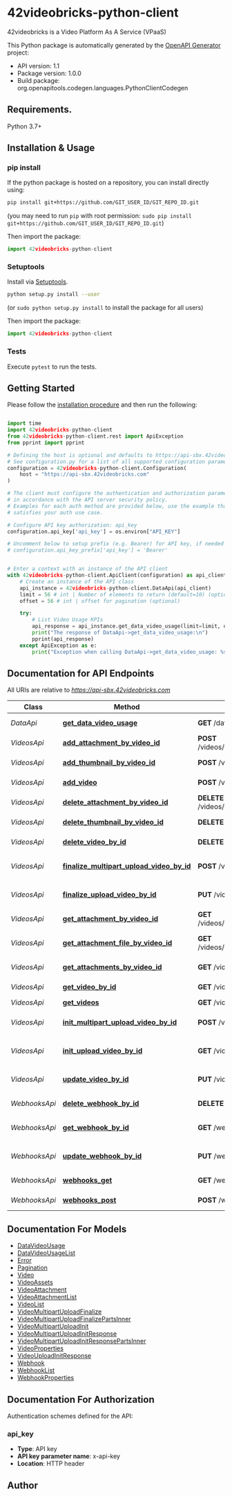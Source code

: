 # 42videobricks-python-client
42videobricks is a Video Platform As A Service (VPaaS)

This Python package is automatically generated by the [OpenAPI Generator](https://openapi-generator.tech) project:

- API version: 1.1
- Package version: 1.0.0
- Build package: org.openapitools.codegen.languages.PythonClientCodegen

## Requirements.

Python 3.7+

## Installation & Usage
### pip install

If the python package is hosted on a repository, you can install directly using:

```sh
pip install git+https://github.com/GIT_USER_ID/GIT_REPO_ID.git
```
(you may need to run `pip` with root permission: `sudo pip install git+https://github.com/GIT_USER_ID/GIT_REPO_ID.git`)

Then import the package:
```python
import 42videobricks-python-client
```

### Setuptools

Install via [Setuptools](http://pypi.python.org/pypi/setuptools).

```sh
python setup.py install --user
```
(or `sudo python setup.py install` to install the package for all users)

Then import the package:
```python
import 42videobricks-python-client
```

### Tests

Execute `pytest` to run the tests.

## Getting Started

Please follow the [installation procedure](#installation--usage) and then run the following:

```python

import time
import 42videobricks-python-client
from 42videobricks-python-client.rest import ApiException
from pprint import pprint

# Defining the host is optional and defaults to https://api-sbx.42videobricks.com
# See configuration.py for a list of all supported configuration parameters.
configuration = 42videobricks-python-client.Configuration(
    host = "https://api-sbx.42videobricks.com"
)

# The client must configure the authentication and authorization parameters
# in accordance with the API server security policy.
# Examples for each auth method are provided below, use the example that
# satisfies your auth use case.

# Configure API key authorization: api_key
configuration.api_key['api_key'] = os.environ["API_KEY"]

# Uncomment below to setup prefix (e.g. Bearer) for API key, if needed
# configuration.api_key_prefix['api_key'] = 'Bearer'


# Enter a context with an instance of the API client
with 42videobricks-python-client.ApiClient(configuration) as api_client:
    # Create an instance of the API class
    api_instance = 42videobricks-python-client.DataApi(api_client)
    limit = 56 # int | Number of elements to return (default=10) (optional)
    offset = 56 # int | offset for pagination (optional)

    try:
        # List Video Usage KPIs
        api_response = api_instance.get_data_video_usage(limit=limit, offset=offset)
        print("The response of DataApi->get_data_video_usage:\n")
        pprint(api_response)
    except ApiException as e:
        print("Exception when calling DataApi->get_data_video_usage: %s\n" % e)

```

## Documentation for API Endpoints

All URIs are relative to *https://api-sbx.42videobricks.com*

Class | Method | HTTP request | Description
------------ | ------------- | ------------- | -------------
*DataApi* | [**get_data_video_usage**](docs/DataApi.md#get_data_video_usage) | **GET** /data/videos/usage | List Video Usage KPIs
*VideosApi* | [**add_attachment_by_video_id**](docs/VideosApi.md#add_attachment_by_video_id) | **POST** /videos/{videoId}/attachments/{attachmentType}/{locale} | Upload an attachement
*VideosApi* | [**add_thumbnail_by_video_id**](docs/VideosApi.md#add_thumbnail_by_video_id) | **POST** /videos/{videoId}/thumbnail | Upload a thumbnail
*VideosApi* | [**add_video**](docs/VideosApi.md#add_video) | **POST** /videos | Add a new video
*VideosApi* | [**delete_attachment_by_video_id**](docs/VideosApi.md#delete_attachment_by_video_id) | **DELETE** /videos/{videoId}/attachments/{attachmentType}/{locale} | Delete an attachment
*VideosApi* | [**delete_thumbnail_by_video_id**](docs/VideosApi.md#delete_thumbnail_by_video_id) | **DELETE** /videos/{videoId}/thumbnail | Delete a thumbnail
*VideosApi* | [**delete_video_by_id**](docs/VideosApi.md#delete_video_by_id) | **DELETE** /videos/{videoId} | Delete a video
*VideosApi* | [**finalize_multipart_upload_video_by_id**](docs/VideosApi.md#finalize_multipart_upload_video_by_id) | **POST** /videos/{videoId}/multipart-upload/finalize | Multipart upload finalization
*VideosApi* | [**finalize_upload_video_by_id**](docs/VideosApi.md#finalize_upload_video_by_id) | **PUT** /videos/{videoId}/upload/finalize | Single file upload finalization
*VideosApi* | [**get_attachment_by_video_id**](docs/VideosApi.md#get_attachment_by_video_id) | **GET** /videos/{videoId}/attachments/{attachmentType}/{locale} | Get the attachment
*VideosApi* | [**get_attachment_file_by_video_id**](docs/VideosApi.md#get_attachment_file_by_video_id) | **GET** /videos/{videoId}/attachments/{attachmentType}/{locale}/file | Get attachement file
*VideosApi* | [**get_attachments_by_video_id**](docs/VideosApi.md#get_attachments_by_video_id) | **GET** /videos/{videoId}/attachments | List of attachments
*VideosApi* | [**get_video_by_id**](docs/VideosApi.md#get_video_by_id) | **GET** /videos/{videoId} | Retun a single video
*VideosApi* | [**get_videos**](docs/VideosApi.md#get_videos) | **GET** /videos | List videos
*VideosApi* | [**init_multipart_upload_video_by_id**](docs/VideosApi.md#init_multipart_upload_video_by_id) | **POST** /videos/{videoId}/multipart-upload/init | Multipart upload intialization
*VideosApi* | [**init_upload_video_by_id**](docs/VideosApi.md#init_upload_video_by_id) | **GET** /videos/{videoId}/upload/init | Single file upload intialization
*VideosApi* | [**update_video_by_id**](docs/VideosApi.md#update_video_by_id) | **PUT** /videos/{videoId} | Update an existing video
*WebhooksApi* | [**delete_webhook_by_id**](docs/WebhooksApi.md#delete_webhook_by_id) | **DELETE** /webhooks/{webhookId} | Delete a webhook
*WebhooksApi* | [**get_webhook_by_id**](docs/WebhooksApi.md#get_webhook_by_id) | **GET** /webhooks/{webhookId} | Retun a single webhook
*WebhooksApi* | [**update_webhook_by_id**](docs/WebhooksApi.md#update_webhook_by_id) | **PUT** /webhooks/{webhookId} | Update an existing webhook
*WebhooksApi* | [**webhooks_get**](docs/WebhooksApi.md#webhooks_get) | **GET** /webhooks | List webhooks
*WebhooksApi* | [**webhooks_post**](docs/WebhooksApi.md#webhooks_post) | **POST** /webhooks | Add a new webhook


## Documentation For Models

 - [DataVideoUsage](docs/DataVideoUsage.md)
 - [DataVideoUsageList](docs/DataVideoUsageList.md)
 - [Error](docs/Error.md)
 - [Pagination](docs/Pagination.md)
 - [Video](docs/Video.md)
 - [VideoAssets](docs/VideoAssets.md)
 - [VideoAttachment](docs/VideoAttachment.md)
 - [VideoAttachmentList](docs/VideoAttachmentList.md)
 - [VideoList](docs/VideoList.md)
 - [VideoMultipartUploadFinalize](docs/VideoMultipartUploadFinalize.md)
 - [VideoMultipartUploadFinalizePartsInner](docs/VideoMultipartUploadFinalizePartsInner.md)
 - [VideoMultipartUploadInit](docs/VideoMultipartUploadInit.md)
 - [VideoMultipartUploadInitResponse](docs/VideoMultipartUploadInitResponse.md)
 - [VideoMultipartUploadInitResponsePartsInner](docs/VideoMultipartUploadInitResponsePartsInner.md)
 - [VideoProperties](docs/VideoProperties.md)
 - [VideoUploadInitResponse](docs/VideoUploadInitResponse.md)
 - [Webhook](docs/Webhook.md)
 - [WebhookList](docs/WebhookList.md)
 - [WebhookProperties](docs/WebhookProperties.md)


<a id="documentation-for-authorization"></a>
## Documentation For Authorization


Authentication schemes defined for the API:
<a id="api_key"></a>
### api_key

- **Type**: API key
- **API key parameter name**: x-api-key
- **Location**: HTTP header


## Author




